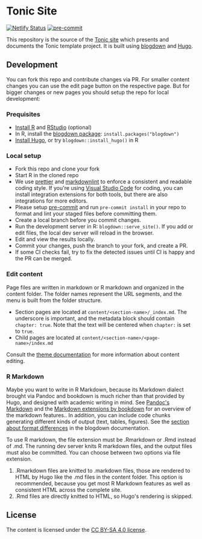 # Tonic Site

[![Netlify Status](https://api.netlify.com/api/v1/badges/19f789eb-dc29-44bf-bd8f-c676f7eeeb27/deploy-status)](https://app.netlify.com/sites/gin-tonic/deploys)
[![pre-commit](https://img.shields.io/badge/pre--commit-enabled-brightgreen?logo=pre-commit&logoColor=white)](https://github.com/pre-commit/pre-commit)

This repository is the source of the [Tonic site]
which presents and documents the Tonic template project.
It is built using [blogdown] and [Hugo].

## Development

You can fork this repo and contribute changes via PR.
For smaller content changes you can use the edit page button on the respective page.
But for bigger changes or new pages you should setup the repo for local development:

### Prequisites

- [Install R][r] and [RStudio] (optional)
- In R, install the [blogdown package][blogdown]: `install.packages("blogdown")`
- [Install Hugo][hugo], or try `blogdown::install_hugo()` in R

### Local setup

- Fork this repo and clone your fork
- Start R in the cloned repo
- We use [prettier] and [markdownlint] to enforce a consistent and readable coding style.
  If you're using [Visual Studio Code][vscode] for coding, you can install integration extensions for both tools,
  but there are also integrations for more editors.
- Please setup [pre-commit] and run `pre-commit install` in your repo
  to format and lint your staged files before committing them.
- Create a local branch before you commit changes.
- Run the development server in R: `blogdown::serve_site()`.
  If you add or edit files, the local dev server will reload in the browser.
- Edit and view the results locally.
- Commit your changes, push the branch to your fork, and create a PR.
- If some CI checks fail, try to fix the detected issues until CI is happy and the PR can be merged.

### Edit content

Page files are written in markdown or R markdown and organized in the content folder.
The folder names represent the URL segments, and the menu is built from the folder structure.

- Section pages are located at `content/<section-name>/_index.md`.
  The underscore is important, and the metadata block should contain `chapter: true`.
  Note that the text will be centered when `chapter:` is set to `true`.
- Child pages are located at `content/<section-name>/<page-name>/index.md`

Consult the [theme documentation] for more information about content editing.

### R Markdown

Maybe you want to write in R Markdown, because its Markdown dialect brought via Pandoc and bookdown is much richer
than that provided by Hugo, and designed with academic writing in mind.
See [Pandoc's Markdown] and the [Markdown extensions by bookdown] for an overview of the markdown features..
In addition, you can include code chunks generating different kinds of output (text, tables, figures).
See the [section about format differences][format differences] in the blogdown documentation.

To use R markdown, the file extension must be .Rmarkdown or .Rmd instead of .md.
The running dev server knits R markdown files, and the output files must also be committed.
You can choose between two options via file extension.

1. .Rmarkdown files are knitted to .markdown files,
   those are rendered to HTML by Hugo like the .md files in the content folder.
   This option is recommended, because you get most R Markdown features as well as consistent HTML across the complete site.
2. .Rmd files are directly knitted to HTML, so Hugo's rendering is skipped.

## License

The content is licensed under the [CC BY-SA 4.0 license].

[tonic site]: https://gin-tonic.netlify.app
[blogdown]: https://github.com/rstudio/blogdown
[hugo]: https://gohugo.io/
[r]: https://cran.r-project.org
[rstudio]: https://www.rstudio.com/products/rstudio/download/#download
[theme documentation]: https://themes.gohugo.io//theme/hugo-theme-learn/en
[pre-commit]: https://pre-commit.com
[prettier]: http://prettier.io
[markdownlint]: https://github.com/DavidAnson/markdownlint
[vscode]: https://code.visualstudio.com
[pandoc's markdown]: https://pandoc.org/MANUAL.html#pandocs-markdown
[markdown extensions by bookdown]: https://bookdown.org/yihui/bookdown/markdown-extensions-by-bookdown.html
[format differences]: https://bookdown.org/yihui/blogdown/output-format.html
[cc by-sa 4.0 license]: https://creativecommons.org/licenses/by-sa/4.0/
